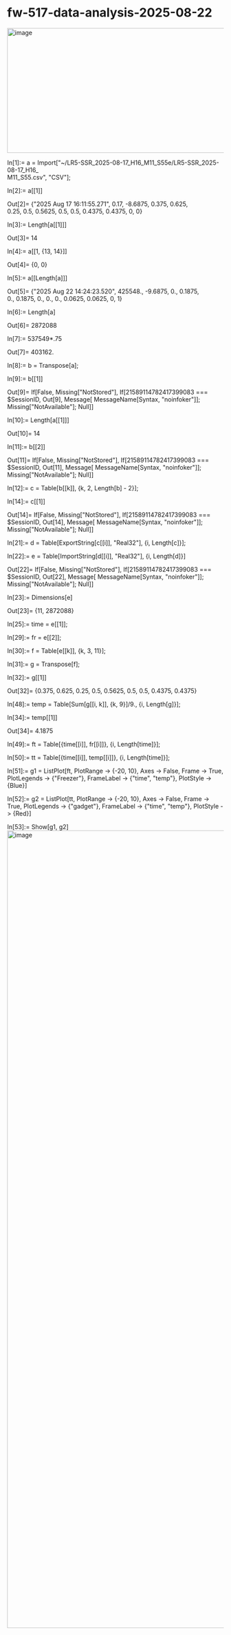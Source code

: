 # fw-517-data-analysis-2025-08-22

<img width="523" height="290" alt="image" src="https://github.com/user-attachments/assets/93ce40c0-098f-48fd-87d8-ac019a5ef281" />

In[1]:= a = 
  Import["~/LR5-SSR_2025-08-17_H16_M11_S55e/LR5-SSR_2025-08-17_H16_\
M11_S55.csv", "CSV"];

In[2]:= a[[1]]

Out[2]= {"2025 Aug 17 16:11:55.271", 0.17, -8.6875, 0.375, 0.625, \
0.25, 0.5, 0.5625, 0.5, 0.5, 0.4375, 0.4375, 0, 0}

In[3]:= Length[a[[1]]]

Out[3]= 14

In[4]:= a[[1, {13, 14}]]

Out[4]= {0, 0}

In[5]:= a[[Length[a]]]

Out[5]= {"2025 Aug 22 14:24:23.520", 425548., -9.6875, 0., 0.1875, \
0., 0.1875, 0., 0., 0., 0.0625, 0.0625, 0, 1}

In[6]:= Length[a]

Out[6]= 2872088

In[7]:= 537549*.75

Out[7]= 403162.

In[8]:= b = Transpose[a];

In[9]:= b[[1]]

Out[9]= If[False, 
Missing["NotStored"], 
If[21589114782417399083 === $SessionID, 
Out[9], Message[
MessageName[Syntax, "noinfoker"]]; Missing["NotAvailable"]; Null]]

In[10]:= Length[a[[1]]]

Out[10]= 14

In[11]:= b[[2]]

Out[11]= If[False, 
Missing["NotStored"], 
If[21589114782417399083 === $SessionID, 
Out[11], Message[
MessageName[Syntax, "noinfoker"]]; Missing["NotAvailable"]; Null]]

In[12]:= c = Table[b[[k]], {k, 2, Length[b] - 2}];

In[14]:= c[[1]]

Out[14]= If[False, 
Missing["NotStored"], 
If[21589114782417399083 === $SessionID, 
Out[14], Message[
MessageName[Syntax, "noinfoker"]]; Missing["NotAvailable"]; Null]]

In[21]:= d = Table[ExportString[c[[i]], "Real32"], {i, Length[c]}];

In[22]:= e = Table[ImportString[d[[i]], "Real32"], {i, Length[d]}]

Out[22]= If[False, 
Missing["NotStored"], 
If[21589114782417399083 === $SessionID, 
Out[22], Message[
MessageName[Syntax, "noinfoker"]]; Missing["NotAvailable"]; Null]]

In[23]:= Dimensions[e]

Out[23]= {11, 2872088}

In[25]:= time = e[[1]];

In[29]:= fr = e[[2]];

In[30]:= f = Table[e[[k]], {k, 3, 11}];

In[31]:= g = Transpose[f];

In[32]:= g[[1]]

Out[32]= {0.375, 0.625, 0.25, 0.5, 0.5625, 0.5, 0.5, 0.4375, 0.4375}

In[48]:= temp = Table[Sum[g[[i, k]], {k, 9}]/9., {i, Length[g]}];

In[34]:= temp[[1]]

Out[34]= 4.1875

In[49]:= ft = Table[{time[[i]], fr[[i]]}, {i, Length[time]}];

In[50]:= tt = Table[{time[[i]], temp[[i]]}, {i, Length[time]}];

In[51]:= g1 = ListPlot[ft, PlotRange -> {-20, 10},
  Axes -> False, Frame -> True, PlotLegends -> {"Freezer"}, 
  FrameLabel -> {"time", "temp"},
  PlotStyle -> {Blue}]

In[52]:= g2 = ListPlot[tt, PlotRange -> {-20, 10},
  Axes -> False, Frame -> True, PlotLegends -> {"gadget"}, 
  FrameLabel -> {"time", "temp"},
  PlotStyle -> {Red}]

In[53]:= Show[g1, g2]
<img width="743" height="1853" alt="image" src="https://github.com/user-attachments/assets/2cb39217-d135-4082-81d3-5aaa3fddfcec" />
